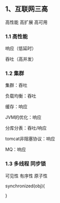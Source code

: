 ## 1、互联网三高

高性能 高扩展 高可用

### 1.1 高性能

响应（低延时）

吞吐（高并发）

### 1.2 集群

集群：吞吐

负载均衡：吞吐

缓存：响应

JVM的优化：响应

分库分表：吞吐/响应

tomcat非阻塞协议：响应

MQ：响应

### 1.3 多线程 同步锁

可见性 有序性 原子性

synchronized(obj){

}

